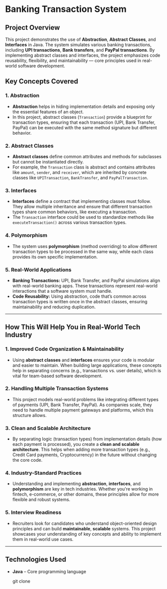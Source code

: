 # Banking Transaction System

## Project Overview
This project demonstrates the use of **Abstraction**, **Abstract Classes**, and **Interfaces** in Java. The system simulates various banking transactions, including **UPI transactions**, **Bank transfers**, and **PayPal transactions**. By implementing abstract classes and interfaces, the project emphasizes code reusability, flexibility, and maintainability — core principles used in real-world software development.

## Key Concepts Covered

### 1. **Abstraction**
- **Abstraction** helps in hiding implementation details and exposing only the essential features of an object.
- In this project, abstract classes (`Transaction`) provide a blueprint for transaction types, ensuring that each transaction (UPI, Bank Transfer, PayPal) can be executed with the same method signature but different behavior.

### 2. **Abstract Classes**
- **Abstract classes** define common attributes and methods for subclasses but cannot be instantiated directly.
- For example, the `Transaction` class is abstract and contains attributes like `amount`, `sender`, and `receiver`, which are inherited by concrete classes like `UPITransaction`, `BankTransfer`, and `PayPalTransaction`.

### 3. **Interfaces**
- **Interfaces** define a contract that implementing classes must follow. They allow multiple inheritance and ensure that different transaction types share common behaviors, like executing a transaction.
- The `Transaction` interface could be used to standardize methods like `executeTransaction()` across various transaction types.

### 4. **Polymorphism**
- The system uses **polymorphism** (method overriding) to allow different transaction types to be processed in the same way, while each class provides its own specific implementation.
  
### 5. **Real-World Applications**
- **Banking Transactions:** UPI, Bank Transfer, and PayPal simulations align with real-world banking apps. These transactions represent real-world interactions that a software system must handle.
- **Code Reusability:** Using abstraction, code that’s common across transaction types is written once in the abstract classes, ensuring maintainability and reducing duplication.

---

## How This Will Help You in Real-World Tech Industry

### **1. Improved Code Organization & Maintainability**
   - Using **abstract classes** and **interfaces** ensures your code is modular and easier to maintain. When building large applications, these concepts help in separating concerns (e.g., transactions vs. user details), which is vital for team-based software development.

### **2. Handling Multiple Transaction Systems**
   - This project models real-world problems like integrating different types of payments (UPI, Bank Transfer, PayPal). As companies scale, they need to handle multiple payment gateways and platforms, which this structure allows.

### **3. Clean and Scalable Architecture**
   - By separating logic (transaction types) from implementation details (how each payment is processed), you create a **clean and scalable architecture**. This helps when adding more transaction types (e.g., Credit Card payments, Cryptocurrency) in the future without changing the core code.

### **4. Industry-Standard Practices**
   - Understanding and implementing **abstraction**, **interfaces**, and **polymorphism** are key in tech industries. Whether you're working in fintech, e-commerce, or other domains, these principles allow for more flexible and robust systems.

### **5. Interview Readiness**
   - Recruiters look for candidates who understand object-oriented design principles and can build **maintainable**, **scalable** systems. This project showcases your understanding of key concepts and ability to implement them in real-world use cases.

---

## Technologies Used
- **Java** – Core programming language

   git clone <repository-url>
